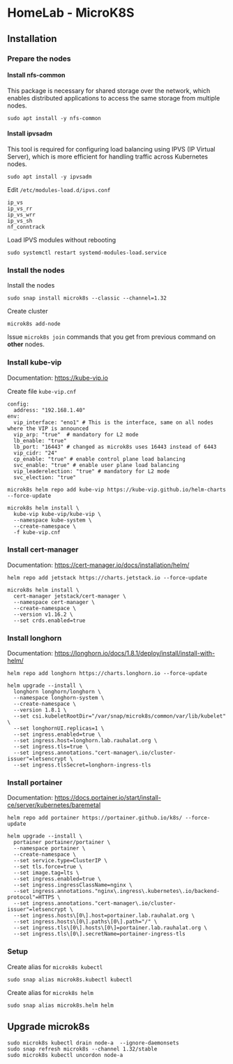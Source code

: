 # HomeLab - MicroK8S

## Installation

### Prepare the nodes

#### Install nfs-common
This package is necessary for shared storage over the network, which enables distributed applications to access the same storage from multiple nodes.
```
sudo apt install -y nfs-common
```

#### Install ipvsadm
This tool is required for configuring load balancing using IPVS (IP Virtual Server), which is more efficient for handling traffic across Kubernetes nodes.
```
sudo apt install -y ipvsadm
```
Edit `/etc/modules-load.d/ipvs.conf`
```
ip_vs
ip_vs_rr
ip_vs_wrr
ip_vs_sh
nf_conntrack
```

Load IPVS modules without rebooting 
```
sudo systemctl restart systemd-modules-load.service
```

### Install the nodes
Install the nodes
```
sudo snap install microk8s --classic --channel=1.32
```

Create cluster
```
microk8s add-node
```
Issue `microk8s join` commands that you get from previous command on **other** nodes.



### Install kube-vip
Documentation: https://kube-vip.io

Create file `kube-vip.cnf`
```
config:
  address: "192.168.1.40"
env:
  vip_interface: "eno1" # This is the interface, same on all nodes where the VIP is announced
  vip_arp: "true"  # mandatory for L2 mode
  lb_enable: "true"
  lb_port: "16443" # changed as microk8s uses 16443 instead of 6443
  vip_cidr: "24"
  cp_enable: "true" # enable control plane load balancing
  svc_enable: "true" # enable user plane load balancing
  vip_leaderelection: "true" # mandatory for L2 mode
  svc_election: "true"
```


```
microk8s helm repo add kube-vip https://kube-vip.github.io/helm-charts --force-update
```

```
microk8s helm install \
  kube-vip kube-vip/kube-vip \
  --namespace kube-system \
  --create-namespace \
  -f kube-vip.cnf
```

### Install cert-manager
Documentation: https://cert-manager.io/docs/installation/helm/
```
helm repo add jetstack https://charts.jetstack.io --force-update
```

```
microk8s helm install \
  cert-manager jetstack/cert-manager \
  --namespace cert-manager \
  --create-namespace \
  --version v1.16.2 \
  --set crds.enabled=true
```

### Install longhorn
Documentation: https://longhorn.io/docs/1.8.1/deploy/install/install-with-helm/
```
helm repo add longhorn https://charts.longhorn.io --force-update
```

```
helm upgrade --install \
  longhorn longhorn/longhorn \
  --namespace longhorn-system \
  --create-namespace \
  --version 1.8.1 \
  --set csi.kubeletRootDir="/var/snap/microk8s/common/var/lib/kubelet" \
  --set longhornUI.replicas=1 \
  --set ingress.enabled=true \
  --set ingress.host=longhorn.lab.rauhalat.org \
  --set ingress.tls=true \
  --set ingress.annotations."cert-manager\.io/cluster-issuer"=letsencrypt \
  --set ingress.tlsSecret=longhorn-ingress-tls
```

### Install portainer
Documentation: https://docs.portainer.io/start/install-ce/server/kubernetes/baremetal

```
helm repo add portainer https://portainer.github.io/k8s/ --force-update
```

```
helm upgrade --install \
  portainer portainer/portainer \
  --namespace portainer \
  --create-namespace \
  --set service.type=ClusterIP \
  --set tls.force=true \
  --set image.tag=lts \
  --set ingress.enabled=true \
  --set ingress.ingressClassName=nginx \
  --set ingress.annotations."nginx\.ingress\.kubernetes\.io/backend-protocol"=HTTPS \
  --set ingress.annotations."cert-manager\.io/cluster-issuer"=letsencrypt \
  --set ingress.hosts\[0\].host=portainer.lab.rauhalat.org \
  --set ingress.hosts\[0\].paths\[0\].path="/" \
  --set ingress.tls\[0\].hosts\[0\]=portainer.lab.rauhalat.org \
  --set ingress.tls\[0\].secretName=portainer-ingress-tls
```

### Setup
Create alias for `microk8s kubectl`
```
sudo snap alias microk8s.kubectl kubectl
```

Create alias for `microk8s helm`
```
sudo snap alias microk8s.helm helm
```

## Upgrade microk8s
```
sudo microk8s kubectl drain node-a  --ignore-daemonsets
sudo snap refresh microk8s --channel 1.32/stable
sudo microk8s kubectl uncordon node-a
```

